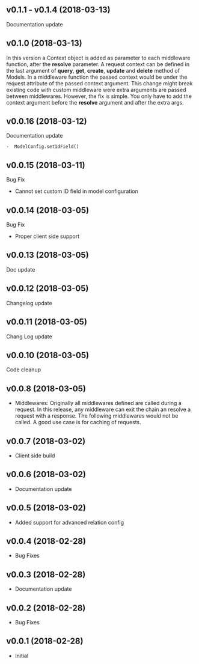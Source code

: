 ## v0.1.1 - v0.1.4 (2018-03-13)

Documentation update

## v0.1.0 (2018-03-13)

In this version a Context object is added as parameter to each middleware function, after the **resolve** parameter. A request context can be defined in the last argument of **query**, **get**, **create**, **update** and **delete** method of Models. In a middleware function the passed context would be under the request attribute of the passed context argument.
This change might break existing code with custom middleware were extra arguments are passed between middlewares. However, the fix is simple. You only have to add the context argument before the **resolve** argument and after the extra args.

## v0.0.16 (2018-03-12)

Documentation update

    -  ModelConfig.setIdField()

## v0.0.15 (2018-03-11)

Bug Fix

   - Cannot set custom ID field in model configuration

## v0.0.14 (2018-03-05)

Bug Fix

   - Proper client side support

## v0.0.13 (2018-03-05)

Doc update

## v0.0.12 (2018-03-05)

Changelog update

## v0.0.11 (2018-03-05)

Chang Log update

## v0.0.10 (2018-03-05)

Code cleanup

## v0.0.8 (2018-03-05)

- Middlewares: Originally all middlewares defined are called during a request. In this release, any middleware can exit the chain an resolve a request with a response. The following middlewares would not be called. A good use case is for caching of requests.


## v0.0.7 (2018-03-02)

- Client side build


## v0.0.6 (2018-03-02)

- Documentation update


## v0.0.5 (2018-03-02)

- Added support for advanced relation config


## v0.0.4 (2018-02-28)

- Bug Fixes


## v0.0.3 (2018-02-28)

- Documentation update


## v0.0.2 (2018-02-28)

- Bug Fixes


## v0.0.1 (2018-02-28)

- Initial


